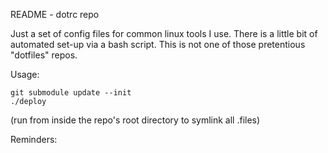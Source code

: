 README - dotrc repo

Just a set of config files for common linux tools I use.
There is a little bit of automated set-up via a bash script.
This is not one of those pretentious "dotfiles" repos.

Usage:
```
git submodule update --init
./deploy
```
(run from inside the repo's root directory to symlink all .files)

Reminders:
